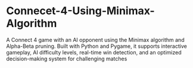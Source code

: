 # Connecet-4-Using-Minimax-Algorithm
A Connect 4 game with an AI opponent using the Minimax algorithm and Alpha-Beta pruning. Built with Python and Pygame, it supports interactive gameplay, AI difficulty levels, real-time win detection, and an optimized decision-making system for challenging matches
